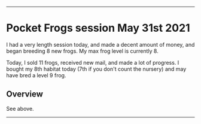 
***

# Pocket Frogs session May 31st 2021

I had a very length session today, and made a decent amount of money, and began breeding 8 new frogs. My max frog level is currently 8.

Today, I sold 11 frogs, received new mail, and made a lot of progress. I bought my 8th habitat today (7th if you don't count the nursery) and may have bred a level 9 frog.

## Overview

See above.

***

